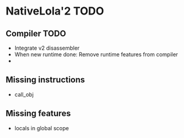 # NativeLola'2 TODO

## Compiler TODO
- Integrate v2 disassembler
- When new runtime done: Remove runtime features from compiler
- 

## Missing instructions
- call_obj

## Missing features
- locals in global scope